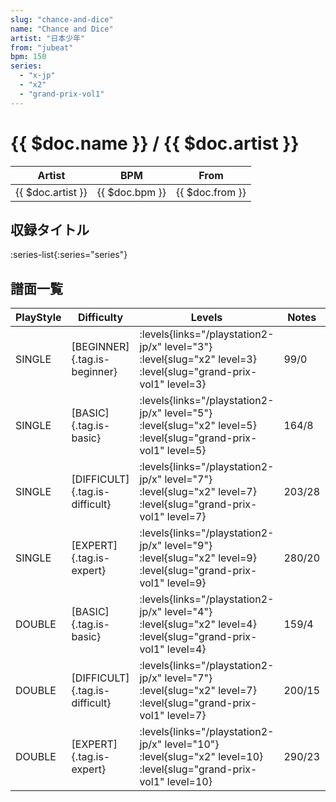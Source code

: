```yaml
---
slug: "chance-and-dice"
name: "Chance and Dice"
artist: "日本少年"
from: "jubeat"
bpm: 150
series:
  - "x-jp"
  - "x2"
  - "grand-prix-vol1"
---
```


# {{ $doc.name }} / {{ $doc.artist }}

|Artist|BPM|From|
|------|---|----|
|{{ $doc.artist }}|{{ $doc.bpm }}|{{ $doc.from }}|

## 収録タイトル

:series-list{:series="series"}

## 譜面一覧

|PlayStyle|Difficulty|Levels|Notes|Movie|
|---------|----------|------|-----|-----|
|SINGLE|[BEGINNER]{.tag.is-beginner}| :levels{links="/playstation2-jp/x" level="3"} :level{slug="x2" level=3} :level{slug="grand-prix-vol1" level=3}|99/0||
|SINGLE|[BASIC]{.tag.is-basic}| :levels{links="/playstation2-jp/x" level="5"} :level{slug="x2" level=5} :level{slug="grand-prix-vol1" level=5}|164/8||
|SINGLE|[DIFFICULT]{.tag.is-difficult}| :levels{links="/playstation2-jp/x" level="7"} :level{slug="x2" level=7} :level{slug="grand-prix-vol1" level=7}|203/28||
|SINGLE|[EXPERT]{.tag.is-expert}| :levels{links="/playstation2-jp/x" level="9"} :level{slug="x2" level=9} :level{slug="grand-prix-vol1" level=9}|280/20||
|DOUBLE|[BASIC]{.tag.is-basic}| :levels{links="/playstation2-jp/x" level="4"} :level{slug="x2" level=4} :level{slug="grand-prix-vol1" level=4}|159/4||
|DOUBLE|[DIFFICULT]{.tag.is-difficult}| :levels{links="/playstation2-jp/x" level="7"} :level{slug="x2" level=7} :level{slug="grand-prix-vol1" level=7}|200/15||
|DOUBLE|[EXPERT]{.tag.is-expert}| :levels{links="/playstation2-jp/x" level="10"} :level{slug="x2" level=10} :level{slug="grand-prix-vol1" level=10}|290/23||

